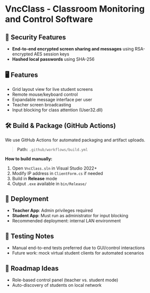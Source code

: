 # VncClass - Classroom Monitoring and Control Software

## 🔐 Security Features
- **End-to-end encrypted screen sharing and messages** using RSA-encrypted AES session keys
- **Hashed local passwords** using SHA-256

## 🖥️ Features
- Grid layout view for live student screens
- Remote mouse/keyboard control
- Expandable message interface per user
- Teacher screen broadcasting
- Input blocking for class attention (User32.dll)


## 🛠️ Build & Package (GitHub Actions)
We use GitHub Actions for automated packaging and artifact uploads.

> **Path:** `.github/workflows/build.yml`

**How to build manually:**
1. Open `VncClass.sln` in Visual Studio 2022+
2. Modify IP address in `ClientForm.cs` if needed
3. Build in **Release** mode
4. Output `.exe` available in `bin/Release/`

## 🔄 Deployment
- **Teacher App**: Admin privileges required
- **Student App**: Must run as administrator for input blocking
- Recommended deployment: internal LAN environment

## 🧪 Testing Notes
- Manual end-to-end tests preferred due to GUI/control interactions
- Future work: mock virtual student clients for automated scenarios

## 🚀 Roadmap Ideas
- Role-based control panel (teacher vs. student mode)
- Auto-discovery of students on local network
